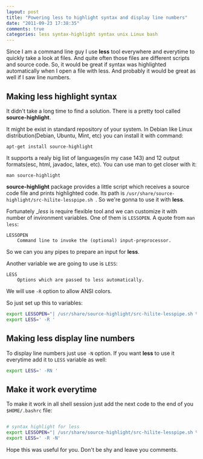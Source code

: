 ```yaml
---
layout: post
title: "Powering less to highlight syntax and display line numbers"
date: "2011-09-23 17:38:35"
comments: true
categories: less syntax-highlight syntax unix Linux bash
---
```


Since I am a command line guy I use __less__ tool everywhere and everytime to quickly take a look at files. And quite often those files are different scripts and source code. So, it would be great if syntax was highlighted automatically when I open a file with less. And probably it would be great as well if I saw line numbers.

## Making less highlight syntax

It didn't take a long time to find a solution.  There is a pretty tool called __source-highlight__.

It might be exist in standard repository of your system. In Debian like Linux distribution(Debian, Ubuntu, Mint, etc) you can install it with command:

    apt-get install source-highlight

It supports a realy big list of languages(in my case 143) and 12 output formats(esc, html, javadoc, latex, etc). You can use man to get closer with it:

    man source-highlight

__source-highlight__ package provides a little script which receives a source code file and prints highlighted code. Its path is `/usr/share/source-highlight/src-hilite-lesspipe.sh `. So we're gonna to use it with __less__.

Fortunately __less_ is require flexible tool and we can customize it with number of invironment variables. One of them is `LESSOPEN`. A quote from `man less`:

    LESSOPEN
        Command line to invoke the (optional) input-preprocessor.

So we can you any pipes to prepare an input for __less__.

Another variable we are going to use is `LESS`:

    LESS
        Options which are passed to less automatically.

We will use `-R` option to allow ANSI colors.

So just set up this to variables:

```bash
export LESSOPEN="| /usr/share/source-highlight/src-hilite-lesspipe.sh %s"
export LESS=' -R '
```

## Making less display line numbers

To display line numbers just use `-N` option. If you want __less__ to use it everytime add it to `LESS` variable as well:

```bash
export LESS=' -RN '
```

## Make it work everytime

To make it work in all shell session just add the next code to the end of you `$HOME/.bashrc` file:

```bash

# syntax highlight for less
export LESSOPEN="| /usr/share/source-highlight/src-hilite-lesspipe.sh %s"
export LESS=' -R -N'

```

Hope this was useful for you. Don't be shy and leave you comments.

